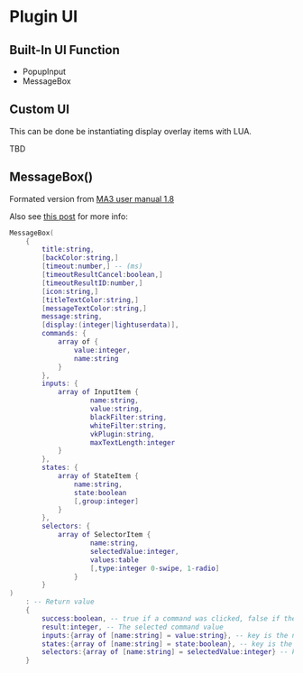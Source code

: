 # Plugin UI

## Built-In UI Function

- PopupInput
- MessageBox

## Custom UI

This can be done be instantiating display overlay items with LUA.

TBD

## MessageBox()

Formated version from [MA3 user manual 1.8](https://help2.malighting.com/Page/grandMA3/lua_function_list/en/1.8)

Also see [this post](https://forum.malighting.com/forum/thread/4087-messagebox/) for more info: 

```lua
MessageBox(
    {
        title:string,
        [backColor:string,]
        [timeout:number,] -- (ms)
        [timeoutResultCancel:boolean,]
        [timeoutResultID:number,]
        [icon:string,]
        [titleTextColor:string,]
        [messageTextColor:string,]
        message:string,
        [display:(integer|lightuserdata)],
        commands: {
            array of {
                value:integer,
                name:string
            }
        },
        inputs: {
            array of InputItem {
                    name:string,
                    value:string,
                    blackFilter:string, 
                    whiteFilter:string,
                    vkPlugin:string,
                    maxTextLength:integer
            }
        },
        states: {
            array of StateItem {
                name:string, 
                state:boolean
                [,group:integer]
            }
        },
        selectors: {
            array of SelectorItem {
                    name:string,
                    selectedValue:integer,
                    values:table
                    [,type:integer 0-swipe, 1-radio]
                } 
        }
)
    : -- Return value
    {
        success:boolean, -- true if a command was clicked, false if the MessageBox was closed by Esc
        result:integer, -- The selected command value
        inputs:{array of [name:string] = value:string}, -- key is the name prop from the inputs InputItem items
        states:{array of [name:string] = state:boolean}, -- key is the name prop from the states StateItem items
        selectors:{array of [name:string] = selectedValue:integer} -- key is the name prop from the selectors SelectorItem items
    }
```